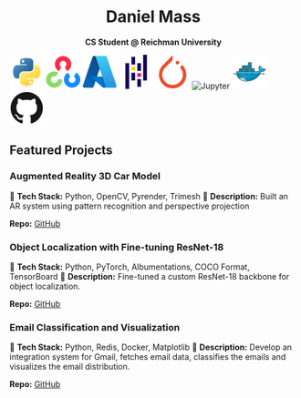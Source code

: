 <h1 align="center"> Daniel Mass </h1>

<p align="center">
 <b>CS Student @ Reichman University  </b>  
</p>


<p align="left">
<img src="https://raw.githubusercontent.com/devicons/devicon/master/icons/python/python-original.svg" alt="Python" width="60" height="60"/> 
<img src="https://raw.githubusercontent.com/devicons/devicon/master/icons/opencv/opencv-original.svg" alt="OpenCV" width="60" height="60"/>
<img src="https://raw.githubusercontent.com/devicons/devicon/master/icons/azure/azure-original.svg" alt="Azure" width="60" height="60"/>
<img src="https://raw.githubusercontent.com/devicons/devicon/master/icons/pandas/pandas-original.svg" alt="Pandas" width="60" height="60"/>
<img src="https://raw.githubusercontent.com/devicons/devicon/master/icons/pytorch/pytorch-original.svg" alt="PyTorch" width="60" height="60"/>
<img src="https://cdn.jsdelivr.net/gh/devicons/devicon@latest/icons/jupyter/jupyter-original-wordmark.svg" alt="Jupyter" width="60" height="60"/>
<img src="https://raw.githubusercontent.com/devicons/devicon/master/icons/docker/docker-original.svg" alt="Docker" width="60" height="60"/>
<img src="https://raw.githubusercontent.com/devicons/devicon/master/icons/github/github-original.svg" alt="GitHub Actions" width="60" height="60"/>
</p>

##  **Featured Projects**
###  **Augmented Reality 3D Car Model**
🔹 **Tech Stack:** Python, OpenCV, Pyrender, Trimesh
🔹 **Description:** Built an AR system using pattern recognition and perspective projection  

 **Repo:** [GitHub](https://github.com/Daniellmass/AugmentedReality3DCarModel)  
 
 ###  **Object Localization with Fine-tuning ResNet-18**
🔹 **Tech Stack:** Python, PyTorch, Albumentations, COCO Format, TensorBoard
🔹 **Description:** Fine-tuned a custom ResNet-18 backbone for object localization.

 **Repo:** [GitHub](https://github.com/Daniellmass/Localization_of_Resnet_18_for_Object-Detection)  

###  **Email Classification and Visualization**
🔹 **Tech Stack:** Python, Redis, Docker, Matplotlib
🔹 **Description:** Develop an integration system for Gmail, fetches email data, classifies the emails and visualizes the email distribution.  

 **Repo:** [GitHub](https://github.com/Daniellmass/Email-Classification-and-Visualization-with-Gmail-API-and-Redis)  


